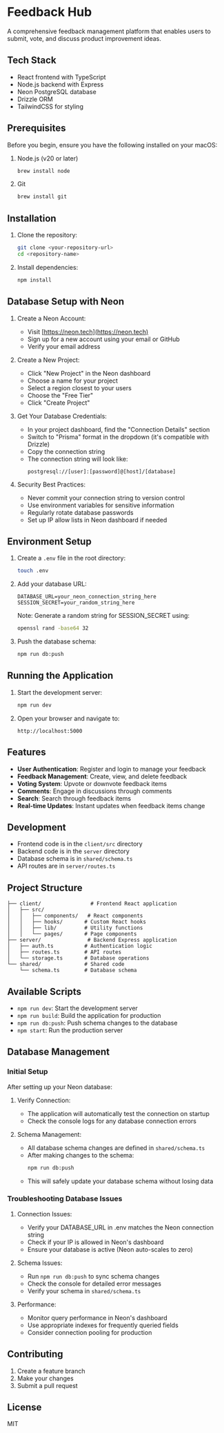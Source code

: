 # Feedback Hub

A comprehensive feedback management platform that enables users to submit, vote, and discuss product improvement ideas.

## Tech Stack

- React frontend with TypeScript
- Node.js backend with Express
- Neon PostgreSQL database
- Drizzle ORM
- TailwindCSS for styling

## Prerequisites

Before you begin, ensure you have the following installed on your macOS:

1. Node.js (v20 or later)
   ```bash
   brew install node
   ```

2. Git
   ```bash
   brew install git
   ```

## Installation

1. Clone the repository:
   ```bash
   git clone <your-repository-url>
   cd <repository-name>
   ```

2. Install dependencies:
   ```bash
   npm install
   ```

## Database Setup with Neon

1. Create a Neon Account:
   - Visit [https://neon.tech](https://neon.tech)
   - Sign up for a new account using your email or GitHub
   - Verify your email address

2. Create a New Project:
   - Click "New Project" in the Neon dashboard
   - Choose a name for your project
   - Select a region closest to your users
   - Choose the "Free Tier"
   - Click "Create Project"

3. Get Your Database Credentials:
   - In your project dashboard, find the "Connection Details" section
   - Switch to "Prisma" format in the dropdown (it's compatible with Drizzle)
   - Copy the connection string
   - The connection string will look like:
     ```
     postgresql://[user]:[password]@[host]/[database]
     ```

4. Security Best Practices:
   - Never commit your connection string to version control
   - Use environment variables for sensitive information
   - Regularly rotate database passwords
   - Set up IP allow lists in Neon dashboard if needed

## Environment Setup

1. Create a `.env` file in the root directory:
   ```bash
   touch .env
   ```

2. Add your database URL:
   ```
   DATABASE_URL=your_neon_connection_string_here
   SESSION_SECRET=your_random_string_here
   ```
   Note: Generate a random string for SESSION_SECRET using:
   ```bash
   openssl rand -base64 32
   ```

3. Push the database schema:
   ```bash
   npm run db:push
   ```

## Running the Application

1. Start the development server:
   ```bash
   npm run dev
   ```

2. Open your browser and navigate to:
   ```
   http://localhost:5000
   ```

## Features

- **User Authentication**: Register and login to manage your feedback
- **Feedback Management**: Create, view, and delete feedback
- **Voting System**: Upvote or downvote feedback items
- **Comments**: Engage in discussions through comments
- **Search**: Search through feedback items
- **Real-time Updates**: Instant updates when feedback items change

## Development

- Frontend code is in the `client/src` directory
- Backend code is in the `server` directory
- Database schema is in `shared/schema.ts`
- API routes are in `server/routes.ts`

## Project Structure

```
├── client/                # Frontend React application
│   ├── src/
│   │   ├── components/   # React components
│   │   ├── hooks/       # Custom React hooks
│   │   ├── lib/         # Utility functions
│   │   └── pages/       # Page components
├── server/               # Backend Express application
│   ├── auth.ts          # Authentication logic
│   ├── routes.ts        # API routes
│   └── storage.ts       # Database operations
└── shared/              # Shared code
    └── schema.ts        # Database schema
```

## Available Scripts

- `npm run dev`: Start the development server
- `npm run build`: Build the application for production
- `npm run db:push`: Push schema changes to the database
- `npm start`: Run the production server

## Database Management

### Initial Setup
After setting up your Neon database:

1. Verify Connection:
   - The application will automatically test the connection on startup
   - Check the console logs for any database connection errors

2. Schema Management:
   - All database schema changes are defined in `shared/schema.ts`
   - After making changes to the schema:
     ```bash
     npm run db:push
     ```
   - This will safely update your database schema without losing data

### Troubleshooting Database Issues

1. Connection Issues:
   - Verify your DATABASE_URL in .env matches the Neon connection string
   - Check if your IP is allowed in Neon's dashboard
   - Ensure your database is active (Neon auto-scales to zero)

2. Schema Issues:
   - Run `npm run db:push` to sync schema changes
   - Check the console for detailed error messages
   - Verify your schema in `shared/schema.ts`

3. Performance:
   - Monitor query performance in Neon's dashboard
   - Use appropriate indexes for frequently queried fields
   - Consider connection pooling for production

## Contributing

1. Create a feature branch
2. Make your changes
3. Submit a pull request

## License

MIT